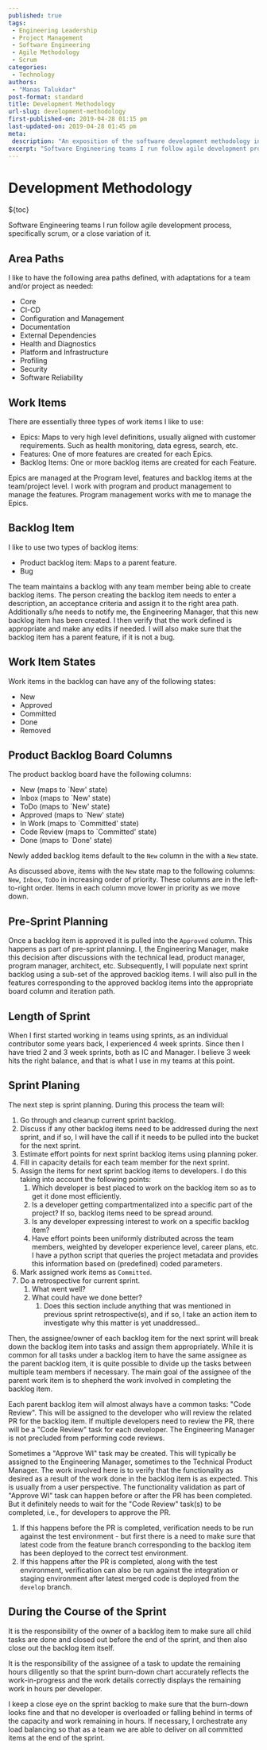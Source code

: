 ```yaml
---
published: true
tags:
 - Engineering Leadership
 - Project Management
 - Software Engineering
 - Agile Methodology
 - Scrum
categories:
 - Technology
authors:
 - "Manas Talukdar"
post-format: standard
title: Development Methodology
url-slug: development-methodology
first-published-on: 2019-04-28 01:15 pm
last-updated-on: 2019-04-28 01:45 pm
meta:
 description: "An exposition of the software development methodology in engineering teams I run."
excerpt: "Software Engineering teams I run follow agile development process, specifically scrum, or a close variation of it."
---
```


# Development Methodology

${toc}

Software Engineering teams I run follow agile development process, specifically scrum, or a close variation of it.

## Area Paths

I like to have the following area paths defined, with adaptations for a team and/or project as needed:

- Core
- CI-CD
- Configuration and Management
- Documentation
- External Dependencies
- Health and Diagnostics
- Platform and Infrastructure
- Profiling
- Security
- Software Reliability

## Work Items

There are essentially three types of work items I like to use:

- Epics: Maps to very high level definitions, usually aligned with customer requirements. Such as health monitoring, data egress, search, etc.
- Features: One of more features are created for each Epics.
- Backlog Items: One or more backlog items are created for each Feature.

Epics are managed at the Program level, features and backlog items at the team/project level. I work with program and product management to manage the features. Program management works with me to manage the Epics.

## Backlog Item

I like to use two types of backlog items:

- Product backlog item: Maps to a parent feature.
- Bug

The team maintains a backlog with any team member being able to create backlog items. The person creating the backlog item needs to enter a description, an acceptance criteria and assign it to the right area path. Additionally s/he needs to notify me, the Engineering Manager, that this new backlog item has been created. I then verify that the work defined is appropriate and make any edits if needed. I will also make sure that the backlog item has a parent feature, if it is not a bug.

## Work Item States

Work items in the backlog can have any of the following states:

- New
- Approved
- Committed
- Done
- Removed

## Product Backlog Board Columns

The product backlog board have the following columns:

- New (maps to `New' state)
- Inbox (maps to `New' state)
- ToDo (maps to `New' state)
- Approved (maps to `New' state)
- In Work (maps to `Committed' state)
- Code Review (maps to `Committed' state)
- Done (maps to `Done' state)

Newly added backlog items default to the `New` column in the with a `New` state.

As discussed above, items with the `New` state map to the following columns: `New`, `Inbox`, `ToDo` in increasing order of priority. These columns are in the left-to-right order. Items in each column move lower in priority as we move down.

## Pre-Sprint Planning

Once a backlog item is approved it is pulled into the `Approved` column. This happens as part of pre-sprint planning.  I, the Engineering Manager, make this decision after discussions with the technical lead, product manager, program manager, architect, etc. Subsequently, I will populate next sprint backlog using a sub-set of the approved backlog items. I will also pull in the features corresponding to the approved backlog items into the appropriate board column and iteration path.

## Length of Sprint

When I first started working in teams using sprints, as an individual contributor some years back, I experienced 4 week sprints. Since then I have tried 2 and 3 week sprints, both as IC and Manager. I believe 3 week hits the right balance, and that is what I use in my teams at this point.

## Sprint Planing

The next step is sprint planning. During this process the team will:

  1. Go through and cleanup current sprint backlog.
  2. Discuss if any other backlog items need to be addressed during the next sprint, and if so, I will have the call if it needs to be pulled into the bucket for the next sprint.
  3. Estimate effort points for next sprint backlog items using planning poker.
  4. Fill in capacity details for each team member for the next sprint.
  5. Assign the items for next sprint backlog items to developers. I do this taking into account the following points:
     1. Which developer is best placed to work on the backlog item so as to get it done most efficiently.
     2. Is a developer getting compartmentalized into a specific part of the project? If so, backlog items need to be spread around.
     3. Is any developer expressing interest to work on a specific backlog item?
     4. Have effort points been uniformly distributed across the team members, weighted by developer experience level, career plans, etc. I have a python script that queries the project metadata and provides this information based on (predefined) coded parameters.
  6. Mark assigned work items as `Committed`.
  7. Do a retrospective for current sprint.
     1. What went well?
     2. What could have we done better?
        1. Does this section include anything that was mentioned in previous sprint retrospective(s), and if so, I take an action item to investigate why this matter is yet unaddressed..

Then, the assignee/owner of each backlog item for the next sprint will break down the backlog item into tasks and assign them appropriately. While it is common for all tasks under a backlog item to have the same assignee as the parent backlog item, it is quite possible to divide up the tasks between multiple team members if necessary. The main goal of the assignee of the parent work item is to shepherd the work involved in completing the backlog item.

Each parent backlog item will almost always have a common tasks: "Code Review". This will be assigned to the developer who will review the related PR for the backlog item. If multiple developers need to review the PR, there will be a "Code Review" task for each developer. The Engineering Manager is not precluded from performing code reviews.

Sometimes a "Approve WI" task may be created. This will typically be assigned to the Engineering Manager, sometimes to the Technical Product Manager. The work involved here is to verify that the functionality as desired as a result of the work done in the backlog item is as expected. This is usually from a user perspective. The functionality validation as part of "Approve WI" task can happen before or after the PR has been completed. But it definitely needs to wait for the "Code Review" task(s) to be completed, i.e., for developers to approve the PR.

  1. If this happens before the PR is completed, verification needs to be run against the test environment - but first there is a need to make sure that latest code from the feature branch corresponding to the backlog item has been deployed to the correct test environment.
  2. If this happens after the PR is completed, along with the test environment, verification can also be run against the integration or staging environment after latest merged code is deployed from the `develop` branch.

## During the Course of the Sprint

It is the responsibility of the owner of a backlog item to make sure all child tasks are done and closed out before the end of the sprint, and then also close out the backlog item itself.

It is the responsibility of the assignee of a task to update the remaining hours diligently so that the sprint burn-down chart accurately reflects the work-in-progress and the work details correctly displays the remaining work in hours per developer.

I keep a close eye on the sprint backlog to make sure that the burn-down looks fine and that no developer is overloaded or falling behind in terms of the capacity and work remaining in hours. If necessary, I orchestrate any load balancing so that as a team we are able to deliver on all committed items at the end of the sprint.
